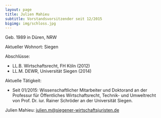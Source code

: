 ```yaml
---
layout: page
title: Julien Mahieu
subtitle: Vorstandsvorsitzender seit 12/2015
bigimg: img/schloss.jpg
---
```


Geb. 1989 in Düren, NRW

Aktueller Wohnort: Siegen

Abschlüsse:

  * LL.B. Wirtschaftsrecht, FH Köln (2012)
  * LL.M. DEWR, Universität Siegen (2014)

Aktuelle Tätigkeit:

  * Seit 01/2015: Wissenschaftlicher Mitarbeiter und Doktorand an der Professur für Öffentliches Wirtschaftsrecht, Technik- und Umweltrecht von Prof. Dr. iur. Rainer Schröder an der Universität Siegen.

Julien Mahieu: <julien.m@siegener-wirtschaftsjuristen.de>
